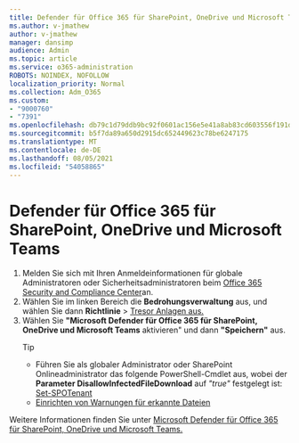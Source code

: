 ```yaml
---
title: Defender für Office 365 für SharePoint, OneDrive und Microsoft Teams
ms.author: v-jmathew
author: v-jmathew
manager: dansimp
audience: Admin
ms.topic: article
ms.service: o365-administration
ROBOTS: NOINDEX, NOFOLLOW
localization_priority: Normal
ms.collection: Adm_O365
ms.custom:
- "9000760"
- "7391"
ms.openlocfilehash: db79c1d79ddb9bc92f0601ac156e5e41a8ab83cd603556f191d5491cdd5ae2a3
ms.sourcegitcommit: b5f7da89a650d2915dc652449623c78be6247175
ms.translationtype: MT
ms.contentlocale: de-DE
ms.lasthandoff: 08/05/2021
ms.locfileid: "54058865"
---
```

# <a name="enable-microsoft-defender-for-office-365-for-sharepoint-online-onedrive-and-microsoft-teams"></a>Defender für Office 365 für SharePoint, OneDrive und Microsoft Teams

1. Melden Sie sich mit Ihren Anmeldeinformationen für globale Administratoren oder Sicherheitsadministratoren beim [Office 365 Security and Compliance Center](https://protection.office.com/)an.
2. Wählen Sie im linken Bereich die **Bedrohungsverwaltung** aus, und wählen Sie dann **Richtlinie**  >  [Tresor Anlagen aus.](https://protection.office.com/safeattachment)
3. Wählen Sie **"Microsoft Defender für Office 365 für SharePoint, OneDrive und Microsoft Teams** aktivieren" und dann **"Speichern"** aus.
    > [!TIP]
    >
    > - Führen Sie als globaler Administrator oder SharePoint Onlineadministrator das folgende PowerShell-Cmdlet aus, wobei der **Parameter DisallowInfectedFileDownload** auf *"true"* festgelegt ist: [Set-SPOTenant](https://go.microsoft.com/fwlink/?linkid=2092301)
    > - [Einrichten von Warnungen für erkannte Dateien](https://go.microsoft.com/fwlink/?linkid=2092110)

Weitere Informationen finden Sie unter [Microsoft Defender für Office 365 für SharePoint, OneDrive und Microsoft Teams.](https://go.microsoft.com/fwlink/?linkid=2092041)
